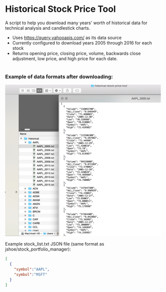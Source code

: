 # Historical Stock Price Tool

A script to help you download many years' worth of historical data for technical analysis and candlestick charts.

- Uses https://query.yahooapis.com/ as its data source
- Currently configured to download years 2005 through 2016 for each stock
- Returns opening price, closing price, volume, backwards close adjustment, low price, and high price for each date.
<br><br>

### Example of data formats after downloading:

![interface screenshot](shot1.png)

Example stock_list.txt JSON file (same format as jshoe/stock_portfolio_manager):

```json
[
  {
    "symbol":"AAPL",
    "symbol":"MSFT"
  }
]
```
